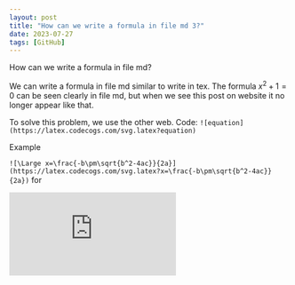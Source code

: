 ```yaml
---
layout: post
title: "How can we write a formula in file md 3?"
date: 2023-07-27
tags: [GitHub]
---
```


How can we write a formula in file md?

We can write a formula in file md similar to write in tex. The formula
$x^2+1=0$ can be seen clearly in file md, but when we see this post on website it no longer appear like that.
<!--more-->
To solve this problem, we use the other web. Code: `![equation](https://latex.codecogs.com/svg.latex?equation)`

Example

`![\Large x=\frac{-b\pm\sqrt{b^2-4ac}}{2a}](https://latex.codecogs.com/svg.latex?x=\frac{-b\pm\sqrt{b^2-4ac}}{2a})`
for

![\Large x=\frac{-b\pm\sqrt{b^2-4ac}}{2a}](https://latex.codecogs.com/svg.latex?x%3D%5Cfrac%7B-b%5Cpm%5Csqrt%7Bb%5E2-4ac%7D%7D%7B2a%7D)


<div class="fb-comments" data-href="https://hoangnamphan.github.io/blog/equation3" data-width="300" data-numposts="10"></div>

